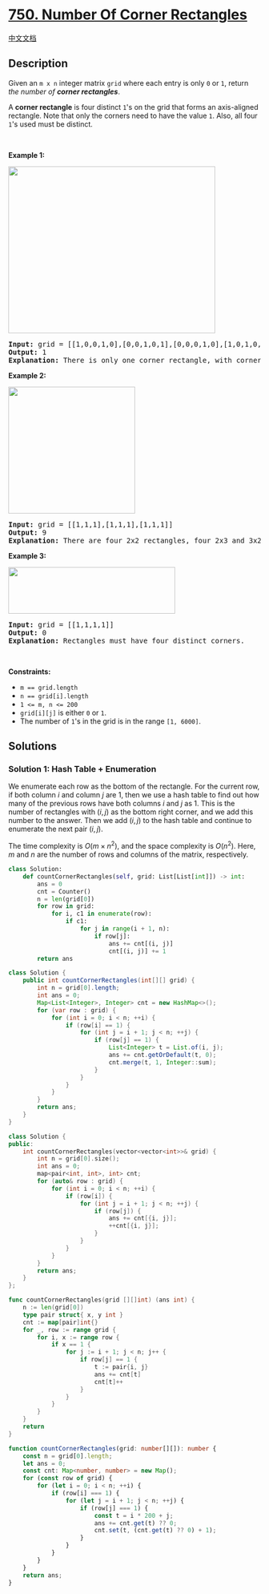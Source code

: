 # [750. Number Of Corner Rectangles](https://leetcode.com/problems/number-of-corner-rectangles)

[中文文档](/solution/0700-0799/0750.Number%20Of%20Corner%20Rectangles/README.md)

<!-- tags:Array,Math,Dynamic Programming,Matrix -->

## Description

<p>Given an <code>m x n</code> integer matrix <code>grid</code> where each entry is only <code>0</code> or <code>1</code>, return <em>the number of <strong>corner rectangles</strong></em>.</p>

<p>A <strong>corner rectangle</strong> is four distinct <code>1</code>&#39;s on the grid that forms an axis-aligned rectangle. Note that only the corners need to have the value <code>1</code>. Also, all four <code>1</code>&#39;s used must be distinct.</p>

<p>&nbsp;</p>
<p><strong class="example">Example 1:</strong></p>
<img alt="" src="https://fastly.jsdelivr.net/gh/doocs/leetcode@main/solution/0700-0799/0750.Number%20Of%20Corner%20Rectangles/images/cornerrec1-grid.jpg" style="width: 413px; height: 333px;" />
<pre>
<strong>Input:</strong> grid = [[1,0,0,1,0],[0,0,1,0,1],[0,0,0,1,0],[1,0,1,0,1]]
<strong>Output:</strong> 1
<strong>Explanation:</strong> There is only one corner rectangle, with corners grid[1][2], grid[1][4], grid[3][2], grid[3][4].
</pre>

<p><strong class="example">Example 2:</strong></p>
<img alt="" src="https://fastly.jsdelivr.net/gh/doocs/leetcode@main/solution/0700-0799/0750.Number%20Of%20Corner%20Rectangles/images/cornerrec2-grid.jpg" style="width: 253px; height: 253px;" />
<pre>
<strong>Input:</strong> grid = [[1,1,1],[1,1,1],[1,1,1]]
<strong>Output:</strong> 9
<strong>Explanation:</strong> There are four 2x2 rectangles, four 2x3 and 3x2 rectangles, and one 3x3 rectangle.
</pre>

<p><strong class="example">Example 3:</strong></p>
<img alt="" src="https://fastly.jsdelivr.net/gh/doocs/leetcode@main/solution/0700-0799/0750.Number%20Of%20Corner%20Rectangles/images/cornerrec3-grid.jpg" style="width: 333px; height: 93px;" />
<pre>
<strong>Input:</strong> grid = [[1,1,1,1]]
<strong>Output:</strong> 0
<strong>Explanation:</strong> Rectangles must have four distinct corners.
</pre>

<p>&nbsp;</p>
<p><strong>Constraints:</strong></p>

<ul>
	<li><code>m == grid.length</code></li>
	<li><code>n == grid[i].length</code></li>
	<li><code>1 &lt;= m, n &lt;= 200</code></li>
	<li><code>grid[i][j]</code> is either <code>0</code> or <code>1</code>.</li>
	<li>The number of <code>1</code>&#39;s in the grid is in the range <code>[1, 6000]</code>.</li>
</ul>

## Solutions

### Solution 1: Hash Table + Enumeration

We enumerate each row as the bottom of the rectangle. For the current row, if both column $i$ and column $j$ are $1$, then we use a hash table to find out how many of the previous rows have both columns $i$ and $j$ as $1$. This is the number of rectangles with $(i, j)$ as the bottom right corner, and we add this number to the answer. Then we add $(i, j)$ to the hash table and continue to enumerate the next pair $(i, j)$.

The time complexity is $O(m \times n^2)$, and the space complexity is $O(n^2)$. Here, $m$ and $n$ are the number of rows and columns of the matrix, respectively.

<!-- tabs:start -->

```python
class Solution:
    def countCornerRectangles(self, grid: List[List[int]]) -> int:
        ans = 0
        cnt = Counter()
        n = len(grid[0])
        for row in grid:
            for i, c1 in enumerate(row):
                if c1:
                    for j in range(i + 1, n):
                        if row[j]:
                            ans += cnt[(i, j)]
                            cnt[(i, j)] += 1
        return ans
```

```java
class Solution {
    public int countCornerRectangles(int[][] grid) {
        int n = grid[0].length;
        int ans = 0;
        Map<List<Integer>, Integer> cnt = new HashMap<>();
        for (var row : grid) {
            for (int i = 0; i < n; ++i) {
                if (row[i] == 1) {
                    for (int j = i + 1; j < n; ++j) {
                        if (row[j] == 1) {
                            List<Integer> t = List.of(i, j);
                            ans += cnt.getOrDefault(t, 0);
                            cnt.merge(t, 1, Integer::sum);
                        }
                    }
                }
            }
        }
        return ans;
    }
}
```

```cpp
class Solution {
public:
    int countCornerRectangles(vector<vector<int>>& grid) {
        int n = grid[0].size();
        int ans = 0;
        map<pair<int, int>, int> cnt;
        for (auto& row : grid) {
            for (int i = 0; i < n; ++i) {
                if (row[i]) {
                    for (int j = i + 1; j < n; ++j) {
                        if (row[j]) {
                            ans += cnt[{i, j}];
                            ++cnt[{i, j}];
                        }
                    }
                }
            }
        }
        return ans;
    }
};
```

```go
func countCornerRectangles(grid [][]int) (ans int) {
	n := len(grid[0])
	type pair struct{ x, y int }
	cnt := map[pair]int{}
	for _, row := range grid {
		for i, x := range row {
			if x == 1 {
				for j := i + 1; j < n; j++ {
					if row[j] == 1 {
						t := pair{i, j}
						ans += cnt[t]
						cnt[t]++
					}
				}
			}
		}
	}
	return
}
```

```ts
function countCornerRectangles(grid: number[][]): number {
    const n = grid[0].length;
    let ans = 0;
    const cnt: Map<number, number> = new Map();
    for (const row of grid) {
        for (let i = 0; i < n; ++i) {
            if (row[i] === 1) {
                for (let j = i + 1; j < n; ++j) {
                    if (row[j] === 1) {
                        const t = i * 200 + j;
                        ans += cnt.get(t) ?? 0;
                        cnt.set(t, (cnt.get(t) ?? 0) + 1);
                    }
                }
            }
        }
    }
    return ans;
}
```

<!-- tabs:end -->

<!-- end -->
